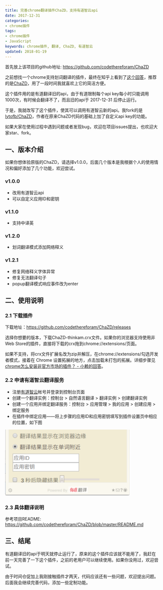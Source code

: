 ```yaml
---
title: 完善chrome翻译插件ChaZD，支持有道智云api
date: 2017-12-31
categories:
- chrome插件
tags:
- chrome插件
- JavaScript
keywords: chrome插件, 翻译, ChaZD, 有道智云
updated: 2018-01-19
---
```


首先放上该项目的github地址: https://github.com/codethereforam/ChaZD

之前想找一个chrome支持划词翻译的插件，最终在知乎上看到了[这个回答](https://www.zhihu.com/question/20158063/answer/28195077)，推荐的是[ChaZD](https://github.com/ververcpp/ChaZD)，用了一段时间我就喜欢上它的简洁方便。

这个插件用的是有道翻译旧的api，由于有道限制每个api key每小时只能调用1000次，有时候会翻译不了，而且旧的api于 2017-12-31 后停止运行。

于是，我就改写了这个插件，使其可以调用有道智云新的api。我fork的是[lytofb/ChaZD](https://github.com/lytofb/ChaZD)，作者在原来ChaZD代码的基础上加了自定义api key的功能。

如果大家在使用过程中遇到问题或者发现bug，欢迎在项目issues提出，也欢迎大家star、fork。

## 一、版本介绍

如果你想体验原版的ChaZD，请选择v1.0.0，后面几个版本是我根据个人的使用情况和偏好添加了几个功能，欢迎尝试。

### v1.0.0

- 改用有道智云api
- 可以自定义应用ID和密钥

### v1.1.0

- 支持中译英

### v1.2.0

- 划词翻译模式添加网络释义

### v1.2.1
- 修复网络释义字体异常
- 修复无法翻译句子
- popup翻译模式响应事件改为enter


## 二、使用说明

### 2.1 下载插件

下载地址：https://github.com/codethereforam/ChaZD/releases

选择你想要的版本，下载ChaZD-thinkam.crx文件。如果你的浏览器支持使用非Web Store的插件，直接将下载的crx拖到chrome://extensions/页面。

如果不支持，将crx文件扩展名改为zip并解压，在chrome://extensions/勾选开发者模式，接着在 Chrome 设置拓展的地方，点击加载未打包的拓展。详细步骤见[chrome怎么安装非官方市场的插件？ - 小赖的回答](https://www.zhihu.com/question/24027794/answer/34500157)。

### 2.2 申请有道智云翻译服务

- 注册[有道智云](http://ai.youdao.com/)帐号并登录到控制台页面
- 创建一个翻译实例：控制台 > 自然语言翻译 > 翻译实例 > 创建翻译实例
- 创建一个应用并绑定翻译服务：控制台 > 应用管理 > 我的应用 > 创建应用 > 绑定服务
- 在插件中绑定应用——将上步骤的应用ID和应用密钥填写到插件设置页中相应的位置，如下图

![](/images/2017-12-31-ChaZD-youdao-01.png)

### 2.3 具体翻译说明

参考项目README: https://github.com/codethereforam/ChaZD/blob/master/README.md

## 三、结尾
 
有道翻译旧的api于明天就停止运行了，原来的这个插件应该就不能用了，我赶在前一天完善了一下这个插件，之前的老用户可以继续使用。如果你没用过，欢迎尝试。

由于时间仓促加上我刚接触插件才两天，代码应该还有一些问题，欢迎提出问题。后面我会继续完善代码，添加一些定制功能。

 
